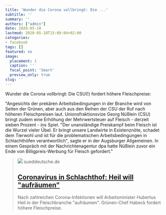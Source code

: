 ```yaml
---
title: 'Wunder die Corona vollbringt: Die ...'
subtitle: ''
summary: ''
authors: ["admin"]
date: 2020-05-18
lastmod: 2020-05-18T15:09:04+02:00
categories:
- facebook
tags: []
featured: no
image:
  placement: 1
  caption: ''
  focal_point: 'Smart'
  preview_only: true
slug: ''
---
```

Wunder die Corona vollbringt: Die CSU(!) fordert höhere Fleischpreise:

"Angesichts der prekären Arbeitsbedingungen in der Branche wird von Seiten der Grünen, aber auch aus den Reihen der CSU der Ruf nach höheren Fleischpreisen laut. Unionsfraktionsvize Georg Nüßlein (CSU) bringt zudem eine Erhöhung der Mehrwertsteuer auf Fleisch - derzeit sieben Prozent - ins Spiel. "Der unanständige Preiskampf beim Fleisch ist die Wurzel vieler Übel. Er bringt unsere Landwirte in Existenznöte, schadet dem Tierwohl und ist für die problematischen Arbeitsbedingungen in Schlachthöfen verantwortlich", sagte er in der Augsburger Allgemeinen. In einem Gespräch mit der Nachrichtenagentur dpa hatte Nüßlein zuvor ein Ende von Billigpreis-Werbung für Fleisch gefordert."
> [![](https://www.sueddeutsche.de/image/sz.1.4911523/1200x675?v=1589798572)](https://www.sueddeutsche.de/politik/coronavirus-schlachthof-fleisch-industrie-1.4911167)
> sueddeutsche.de
> ## [Coronavirus in Schlachthof: Heil will "aufräumen"](https://www.sueddeutsche.de/politik/coronavirus-schlachthof-fleisch-industrie-1.4911167)
>
>Nach zahlreichen Corona-Infektionen will Arbeitsminister Hubertus Heil in der Fleischbranche "aufräumen". Grünen-Chef Habeck fordert höhere Fleischpreise.

